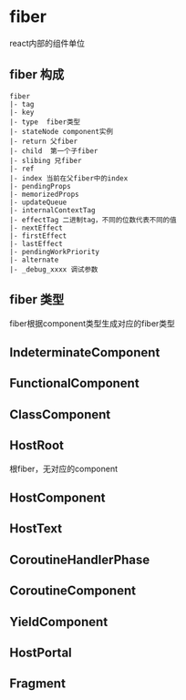 # fiber
react内部的组件单位

## fiber 构成
```
fiber
|- tag 
|- key
|- type  fiber类型
|- stateNode component实例
|- return 父fiber
|- child  第一个子fiber
|- slibing 兄fiber
|- ref
|- index 当前在父fiber中的index
|- pendingProps
|- memorizedProps
|- updateQueue
|- internalContextTag
|- effectTag 二进制tag，不同的位数代表不同的值
|- nextEffect
|- firstEffect
|- lastEffect
|- pendingWorkPriority
|- alternate
|- _debug_xxxx 调试参数 
```

## fiber 类型
fiber根据component类型生成对应的fiber类型

## IndeterminateComponent


## FunctionalComponent


## ClassComponent


## HostRoot
根fiber，无对应的component

## HostComponent

## HostText

## CoroutineHandlerPhase


## CoroutineComponent


## YieldComponent


## HostPortal


## Fragment
